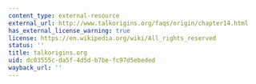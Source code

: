 ```yaml
---
content_type: external-resource
external_url: http://www.talkorigins.org/faqs/origin/chapter14.html
has_external_license_warning: true
license: https://en.wikipedia.org/wiki/All_rights_reserved
status: ''
title: talkorigins.org
uid: dc03555c-da5f-4d5d-b7be-fc97d5ebeded
wayback_url: ''
---
```

